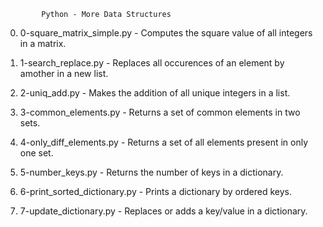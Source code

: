 			Python - More Data Structures
0. 0-square_matrix_simple.py - Computes the square value of all integers in a matrix.

1. 1-search_replace.py - Replaces all occurences of an element by amother in a new list.

2. 2-uniq_add.py - Makes the addition of all unique integers in a list.

3. 3-common_elements.py - Returns a set of common elements in two sets.

4. 4-only_diff_elements.py - Returns a set of all elements present in only one set.

5. 5-number_keys.py - Returns the number of keys in a dictionary.

6. 6-print_sorted_dictionary.py - Prints a dictionary by ordered keys.

7. 7-update_dictionary.py - Replaces or adds a key/value in a dictionary.
